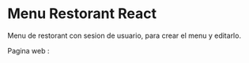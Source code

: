 # Menu Restorant React
Menu de restorant con sesion de usuario, para crear el menu y editarlo.

Pagina web : 
